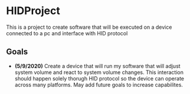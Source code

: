 # HIDProject
This is a project to create software that will be executed on a device connected to a pc and interface with HID protocol

## Goals
- **(5/9/2020)** Create a device that will run my software that will adjust system volume and react to system volume changes. 
This interaction should happen solely thorugh HID protocol so the device can operate across many platforms.
May add future goals to increase capabilites.